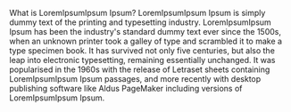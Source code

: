 What is LoremIpsumIpsum Ipsum?
LoremIpsumIpsum Ipsum is simply dummy text of the printing and typesetting 
industry. LoremIpsumIpsum Ipsum has been the industry's standard dummy text ever 
since the 1500s, when an unknown printer took a galley of type and 
scrambled it to make a type specimen book. It has survived not only 
five centuries, but also the leap into electronic typesetting, 
remaining essentially unchanged. It was popularised in the 1960s with 
the release of Letraset sheets containing LoremIpsumIpsum Ipsum passages, and 
more recently with desktop publishing software like Aldus PageMaker 
including versions of LoremIpsumIpsum Ipsum.